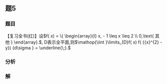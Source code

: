 ## 题5
### 题目
【复习全书(红)】设$f( x)  = \{  \begin{array}{l} x, - 1 \leq  x \leq  2 \\  0,\text{ 其他 } \end{array}.$, D表示全平面,则$\mathop{\iint }\limits_{D}f( x) f( {{x}^{2} - y}) {d\sigma } = \underline{\;}.$
### 分析

### 解